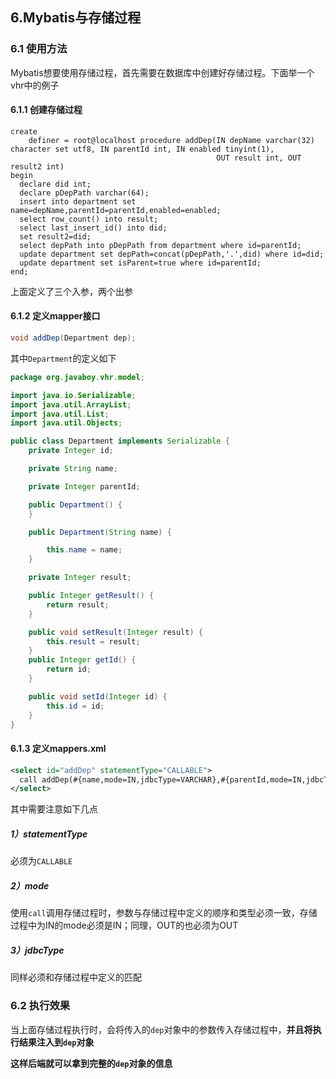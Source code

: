## 6.Mybatis与存储过程

### 6.1 使用方法

Mybatis想要使用存储过程，首先需要在数据库中创建好存储过程。下面举一个vhr中的例子

#### 6.1.1 创建存储过程

```mysql
create
    definer = root@localhost procedure addDep(IN depName varchar(32) character set utf8, IN parentId int, IN enabled tinyint(1),
                                              OUT result int, OUT result2 int)
begin
  declare did int;
  declare pDepPath varchar(64);
  insert into department set name=depName,parentId=parentId,enabled=enabled;
  select row_count() into result;
  select last_insert_id() into did;
  set result2=did;
  select depPath into pDepPath from department where id=parentId;
  update department set depPath=concat(pDepPath,'.',did) where id=did;
  update department set isParent=true where id=parentId;
end;
```

上面定义了三个入参，两个出参

#### 6.1.2 定义mapper接口

```java
void addDep(Department dep);
```

其中`Department`的定义如下

```java
package org.javaboy.vhr.model;

import java.io.Serializable;
import java.util.ArrayList;
import java.util.List;
import java.util.Objects;

public class Department implements Serializable {
    private Integer id;

    private String name;

    private Integer parentId;

    public Department() {
    }

    public Department(String name) {

        this.name = name;
    }

    private Integer result;

    public Integer getResult() {
        return result;
    }

    public void setResult(Integer result) {
        this.result = result;
    }
    public Integer getId() {
        return id;
    }

    public void setId(Integer id) {
        this.id = id;
    }
}
```

#### 6.1.3 定义mappers.xml

```xml
<select id="addDep" statementType="CALLABLE">
  call addDep(#{name,mode=IN,jdbcType=VARCHAR},#{parentId,mode=IN,jdbcType=INTEGER},#{enabled,mode=IN,jdbcType=BOOLEAN},#{result,mode=OUT,jdbcType=INTEGER},#{id,mode=OUT,jdbcType=INTEGER})
</select>
```

其中需要注意如下几点

##### 1）statementType

必须为`CALLABLE`

##### 2）mode

使用`call`调用存储过程时，参数与存储过程中定义的顺序和类型必须一致，存储过程中为IN的mode必须是IN；同理，OUT的也必须为OUT

##### 3）jdbcType

同样必须和存储过程中定义的匹配

### 6.2 执行效果

当上面存储过程执行时，会将传入的`dep`对象中的参数传入存储过程中，**并且将执行结果注入到`dep`对象**

**这样后端就可以拿到完整的`dep`对象的信息**